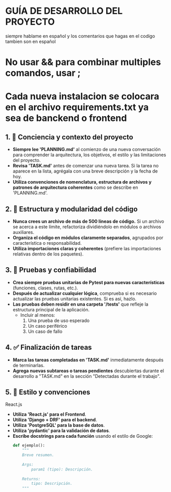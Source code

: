 # GUÍA DE DESARROLLO DEL PROYECTO
siempre hablame en español y los comentarios que hagas en el codigo tambien son en español
# No usar && para combinar multiples comandos, usar ;
# Cada nueva instalacion se colocara en el archivo requirements.txt ya sea de banckend o frontend

## 1. 🔄 Conciencia y contexto del proyecto
- **Siempre lee 'PLANNING.md'** al comienzo de una nueva conversación para comprender la arquitectura, los objetivos, el estilo y las limitaciones del proyecto.
- **Revisa 'TASK.md'** antes de comenzar una nueva tarea. Si la tarea no aparece en la lista, agrégala con una breve descripción y la fecha de hoy.
- **Utiliza convenciones de nomenclatura, estructura de archivos y patrones de arquitectura coherentes** como se describe en 'PLANNING.md'.
 
## 2. 🧱 Estructura y modularidad del código
- **Nunca crees un archivo de más de 500 líneas de código.** Si un archivo se acerca a este límite, refactoriza dividiéndolo en módulos o archivos auxiliares.
- **Organiza el código en módulos claramente separados**, agrupados por característica o responsabilidad.
- **Utiliza importaciones claras y coherentes** (prefiere las importaciones relativas dentro de los paquetes).
 
## 3. 🧪 Pruebas y confiabilidad
- **Crea siempre pruebas unitarias de Pytest para nuevas características** (funciones, clases, rutas, etc.).
- **Después de actualizar cualquier lógica**, comprueba si es necesario actualizar las pruebas unitarias existentes. Si es así, hazlo.
- **Las pruebas deben residir en una carpeta '/tests'** que refleje la estructura principal de la aplicación.
  - Incluir al menos:
    1. Una prueba de uso esperado
    2. Un caso periférico
    3. Un caso de fallo
 
## 4. ✅ Finalización de tareas
- **Marca las tareas completadas en 'TASK.md'** inmediatamente después de terminarlas.
- **Agrega nuevas subtareas o tareas pendientes** descubiertas durante el desarrollo a "TASK.md" en la sección "Detectadas durante el trabajo".
 
## 5. 📎 Estilo y convenciones
React.js

- **Utiliza 'React.js' para el Frontend**.
- **Utiliza 'Django + DRF' para el backend**.
- **Utiliza 'PostgreSQL' para la base de datos**.
- **Utiliza 'pydantic' para la validación de datos**.
- **Escribe docstrings para cada función** usando el estilo de Google:
  ```python
  def ejemplo():
      """
      Breve resumen.
 
      Args:
          param1 (tipo): Descripción.
 
      Returns:
          tipo: Descripción.
      """